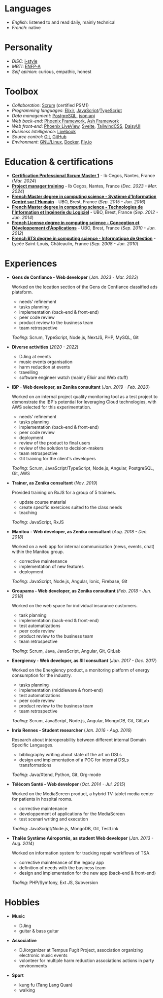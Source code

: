 # Languages

- *English*: listened to and read daily, mainly technical
- *French*: native

# Personality

- *DiSC*: [i-style](https://www.discprofile.com/disc-styles/influence)
- *MBTI*: [ENFP-A](https://www.16personalities.com/enfp-personality)
- *Self opinion*: curious, empathic, honest

# Toolbox

- *Collaboration*: [Scrum](https://scrum.org) (certified PSM1)
- *Programming languages*: [Elixir](https://elixir-lang.org/), [JavaScript](https://en.wikipedia.org/wiki/JavaScript)/[TypeScript](https://www.typescriptlang.org/)
- *Data management*: [PostgreSQL](https://www.postgresql.org/), [json:api](https://jsonapi.org/)
- *Web back-end*: [Phoenix Framework](https://www.phoenixframework.org/), [Ash Framework](https://ash-hq.org/)
- *Web front-end*: [Phoenix LiveView](https://hexdocs.pm/phoenix_live_view/welcome.html), [Svelte](https://en.wikipedia.org/wiki/Svelte), [TailwindCSS](https://tailwindcss.com/), [DaisyUI](https://daisyui.com/)
- *Business Intelligence*: [Livebook](https://livebook.dev/)
- *Source control*: [Git](https://git-scm.com/), [GitHub](https://github.com/)
- *Environment*: [GNU/Linux](https://www.gnu.org/gnu/linux-and-gnu.en.html), [Docker](https://www.docker.com/), [Fly.io](https://fly.io/)

# Education & certifications

- [**Certification Professional Scrum Master 1**](https://www.scrum.org/assessments/professional-scrum-master-i-certification) - Ib Cegos, Nantes, France (*Mar. 2024*)
- [**Project manager training**](https://www.ib-formation.fr/formations/chef-de-projet) - Ib Cegos, Nantes, France (*Dec. 2023 - Mar. 2024*)
- [**French Master degree in computing science - Système d'Information Centré sur l'Humain**](https://www.univ-brest.fr/departement-informatique/) - UBO, Brest, France (*Sep. 2015 - Jun. 2016*)
- [**French Master degree in computing science - Technologies de l'Information et Ingénerie du Logiciel**](https://www.univ-brest.fr/departement-informatique/) - UBO, Brest, France (*Sep. 2012 - Jun. 2014*)
- [**French License degree in computing science - Conception et Développement d'Applications**](https://www.univ-brest.fr/departement-informatique/) - UBO, Brest, France (*Sep. 2010 - Jun. 2012*)
- [**French BTS degree in computing science - Informatique de Gestion**](https://www.saint-louis29.net/nos-formations/) - Lycée Saint-Louis, Châteaulin, France (*Sep. 2008 - Jun. 2010*)

# Experiences

- **Gens de Confiance - Web developer** (*Jan. 2023 - Mar. 2023*)

  Worked on the location section of the Gens de Confiance classified ads plateform.

  - needs' refinement
  - tasks planning
  - implementation (back-end & front-end)
  - peer code review
  - product review to the business team
  - team retrospective

  *Tooling*: Scrum, TypeScript, Node.js, NextJS, PHP, MySQL, Git

- **Diverse activities** (*2020 - 2022*)

  - DJing at events
  - music events organisation
  - harm reduction at events
  - travelling
  - software engineer watch (mainly Elixir and Web stuff)

- **IBP - Web developer, as Zenika consultant** (*Jan. 2019 - Feb. 2020*)

  Worked on an internal project quality monitoring tool as a test project to demonstrate the IBP's potential for leveraging Cloud technologies, with AWS selected for this experimentation.

  - needs' refinement
  - tasks planning
  - implementation (back-end & front-end)
  - peer code review
  - deployment
  - review of the product to final users
  - review of the solution to decision-makers
  - team retrospective
  - Git training for the client's developers

  *Tooling*: Scrum, JavaScript/TypeScript, Node.js, Angular, PostgreSQL, Git, AWS

- **Trainer, as Zenika consultant** (*Nov. 2019*)

  Provided training on RxJS for a group of 5 trainees.

  - update course material
  - create specific exercices suited to the class needs
  - teaching

  *Tooling*: JavaScript, RxJS

- **Manitou - Web developer, as Zenika consultant** (*Aug. 2018 - Dec. 2018*)

  Worked on a web app for internal communication (news, events, chat) within the Manitou group.

  - corrective maintenance
  - implementation of new features
  - deployment

  *Tooling*: JavaScript, Node.js, Angular, Ionic, Firebase, Git

- **Groupama - Web developer, as Zenika consultant** (*Feb. 2018 - Jun. 2018*)

  Worked on the web space for individual insurance customers.

  - task planning
  - implementation (back-end & front-end)
  - test automatizations
  - peer code review
  - product review to the business team
  - team retrospective

  *Tooling*: Scrum, Java, JavaScript, Angular, Git, GitLab

- **Energiency - Web developer, as SII consultant** (*Jan. 2017 - Dec. 2017*)

  Worked on the Energiency product, a monitoring platform of energy consumption for the industry.

  - tasks planning
  - implementation (middleware & front-end)
  - test automatizations
  - peer code review
  - product review to the business team
  - team retrospective

  *Tooling*: Scrum, JavaScript, Node.js, Angular, MongoDB, Git, GitLab

- **Inria Rennes - Student researcher** (*Jan. 2016 - Aug. 2016*)

  Research about interoperability between different internal Domain Specific Languages.

  - bibliography writing about state of the art on DSLs
  - design and implementation of a POC for internal DSLs transformations

  *Tooling*: Java/Xtend, Python, Git, Org-mode

- **Télécom Santé - Web developer** (*Oct. 2014 - Jul. 2015*)

  Worked on the MediaScreen product, a hybrid TV-tablet media center for patients in hospital rooms.

  - corrective maintenance
  - developpement of applications for the MediaScreen
  - test scenari writing and execution

  *Tooling*: JavaScript/Node.js, MongoDB, Git, TestLink

- **Thalès Système Aéroportés, as student Web developer** (*Jan. 2013 - Aug. 2014*)

  Worked on information system for tracking repair workflows of TSA.

  - corrective maintenance of the legacy app
  - definition of needs with the business team
  - design and implementation for the new app (back-end & front-end)

  *Tooling*: PHP/Symfony, Ext JS, Subversion

# Hobbies

- **Music**

  - DJing
  - guitar & bass guitar

- **Associative**

  - DJ/organizer at Tempus Fugit Project, association organizing electronic music events
  - volonteer for multiple harm reduction associations actions in party environments

- **Sport**

  - kung fu (Tang Lang Quan)
  - walking
